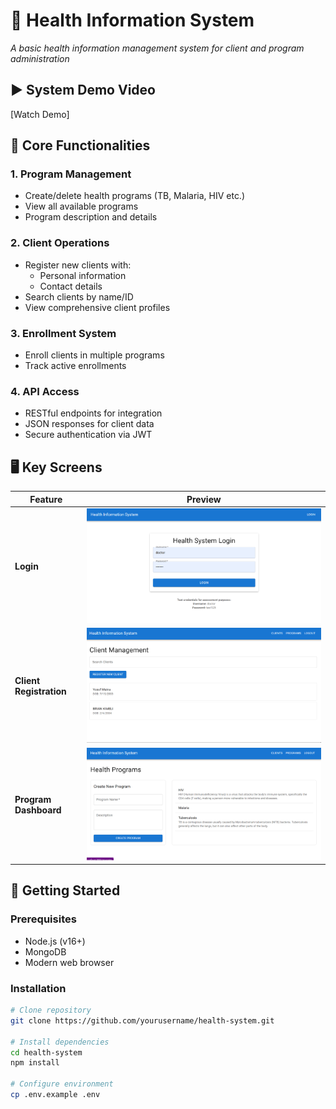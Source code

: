 # 🏥 Health Information System

*A basic health information management system for client and program administration*

## ▶️ System Demo Video
[Watch Demo]


## 📌 Core Functionalities

### 1. Program Management
- Create/delete health programs (TB, Malaria, HIV etc.)
- View all available programs
- Program description and details

### 2. Client Operations
- Register new clients with:
  - Personal information
  - Contact details
- Search clients by name/ID
- View comprehensive client profiles

### 3. Enrollment System
- Enroll clients in multiple programs
- Track active enrollments

### 4. API Access
- RESTful endpoints for integration
- JSON responses for client data
- Secure authentication via JWT

## 🖥️ Key Screens

| Feature | Preview |
|---------|---------|
| **Login** | ![Login Screen](/client/public/images/login.png) |
| **Client Registration** | ![Registration](/client/public/images/clients.png) |
| **Program Dashboard** | ![Programs](/client/public/images/programs.png) |

## 🚀 Getting Started

### Prerequisites
- Node.js (v16+)
- MongoDB
- Modern web browser

### Installation
```bash
# Clone repository
git clone https://github.com/yourusername/health-system.git

# Install dependencies
cd health-system
npm install

# Configure environment
cp .env.example .env